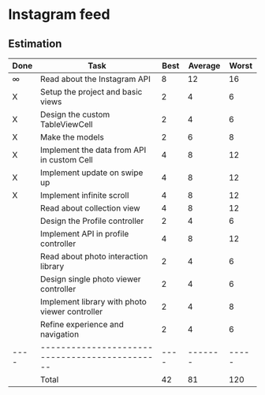 Instagram feed
==============


## Estimation


| Done |                      Task                      | Best | Average | Worst |
| ---- | ---------------------------------------------- | ---- | ------- | ----- |
| ∞    | Read about the Instagram API                   |    8 |      12 |    16 |
| X    | Setup the project and basic views              |    2 |       4 |     6 |
| X    | Design the custom TableViewCell                |    2 |       4 |     6 |
| X    | Make the models                                |    2 |       6 |     8 |
| X    | Implement the data from API in custom Cell     |    4 |       8 |    12 |
| X    | Implement update on swipe up                   |    4 |       8 |    12 |
| X    | Implement infinite scroll                      |    4 |       8 |    12 |
|      | Read about collection view                     |    4 |       8 |    12 |
|      | Design the Profile controller                  |    2 |       4 |     6 |
|      | Implement API in profile controller            |    4 |       8 |    12 |
|      | Read about photo interaction library           |    2 |       4 |     6 |
|      | Design single photo viewer controller          |    2 |       4 |     6 |
|      | Implement library with photo viewer controller |    2 |       4 |     8 |
|      | Refine experience and navigation               |    2 |       4 |     6 |
| ---- | ---------------------------------------------- | ---- | ------- | ----- |
|      | Total                                          |   42 |      81 |   120 |






